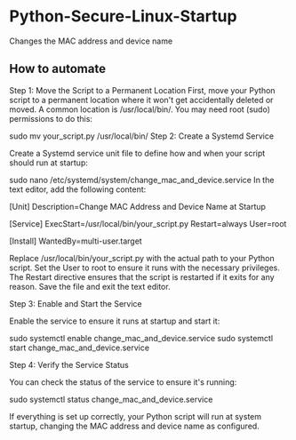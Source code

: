 # Python-Secure-Linux-Startup
Changes the MAC address and device name 

## How to automate
Step 1: Move the Script to a Permanent Location
First, move your Python script to a permanent location where it won't get accidentally deleted or moved. A common location is /usr/local/bin/. You may need root (sudo) permissions to do this:


sudo mv your_script.py /usr/local/bin/
Step 2: Create a Systemd Service

Create a Systemd service unit file to define how and when your script should run at startup:


sudo nano /etc/systemd/system/change_mac_and_device.service
In the text editor, add the following content:

[Unit]
Description=Change MAC Address and Device Name at Startup

[Service]
ExecStart=/usr/local/bin/your_script.py
Restart=always
User=root

[Install]
WantedBy=multi-user.target


Replace /usr/local/bin/your_script.py with the actual path to your Python script.
Set the User to root to ensure it runs with the necessary privileges.
The Restart directive ensures that the script is restarted if it exits for any reason.
Save the file and exit the text editor.

Step 3: Enable and Start the Service

Enable the service to ensure it runs at startup and start it:


sudo systemctl enable change_mac_and_device.service
sudo systemctl start change_mac_and_device.service

Step 4: Verify the Service Status

You can check the status of the service to ensure it's running:


sudo systemctl status change_mac_and_device.service

If everything is set up correctly, your Python script will run at system startup, changing the MAC address and device name as configured.


